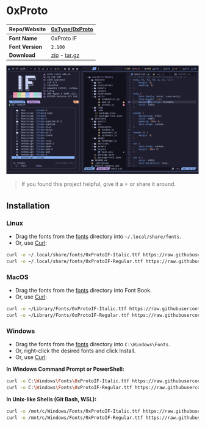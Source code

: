 <!-- SHORTCUT REFERENCE LINKS -->

[zip]: https://github.com/iconicFonts/if/releases/download/v1.1.0/0xProto.zip
[tar]: https://github.com/iconicFonts/if/releases/download/v1.1.0/0xProto.tar.gz
[url]: https://github.com/0xType/0xProto

# 0xProto

| Repo/Website     | [0xType/0xProto][url]      |
| :--------------- | :------------------------- |
| **Font Name**    | 0xProto IF                 |
| **Font Version** | `2.100`                    |
| **Download**     | [zip][zip] - [tar.gz][tar] |

![Font preview](preview.png)

> If you found this project helpful, give it a :star: or share it around.

## Installation

### Linux

- Drag the fonts from the [fonts](fonts) directory into `~/.local/share/fonts`.
- Or, use [Curl](https://github.com/curl/curl):

```sh
curl -o ~/.local/share/fonts/0xProtoIF-Italic.ttf https://raw.githubusercontent.com/iconicFonts/if/main/fonts/patched/0xProto/fonts/0xProtoIF-Italic.ttf
curl -o ~/.local/share/fonts/0xProtoIF-Regular.ttf https://raw.githubusercontent.com/iconicFonts/if/main/fonts/patched/0xProto/fonts/0xProtoIF-Regular.ttf
```

### MacOS

- Drag the fonts from the [fonts](fonts) directory into Font Book.
- Or, use [Curl](https://github.com/curl/curl):

```sh
curl -o ~/Library/Fonts/0xProtoIF-Italic.ttf https://raw.githubusercontent.com/iconicFonts/if/main/fonts/patched/0xProto/fonts/0xProtoIF-Italic.ttf
curl -o ~/Library/Fonts/0xProtoIF-Regular.ttf https://raw.githubusercontent.com/iconicFonts/if/main/fonts/patched/0xProto/fonts/0xProtoIF-Regular.ttf
```

### Windows

- Drag the fonts from the [fonts](fonts) directory into `C:\Windows\Fonts`.
- Or, right-click the desired fonts and click Install.
- Or, use [Curl](https://github.com/curl/curl):

**In Windows Command Prompt or PowerShell:**

```sh
curl -o C:\Windows\Fonts\0xProtoIF-Italic.ttf https://raw.githubusercontent.com/iconicFonts/if/main/fonts/patched/0xProto/fonts/0xProtoIF-Italic.ttf
curl -o C:\Windows\Fonts\0xProtoIF-Regular.ttf https://raw.githubusercontent.com/iconicFonts/if/main/fonts/patched/0xProto/fonts/0xProtoIF-Regular.ttf
```

**In Unix-like Shells (Git Bash, WSL):**

```sh
curl -o /mnt/c/Windows/Fonts/0xProtoIF-Italic.ttf https://raw.githubusercontent.com/iconicFonts/if/main/fonts/patched/0xProto/fonts/0xProtoIF-Italic.ttf
curl -o /mnt/c/Windows/Fonts/0xProtoIF-Regular.ttf https://raw.githubusercontent.com/iconicFonts/if/main/fonts/patched/0xProto/fonts/0xProtoIF-Regular.ttf
```
